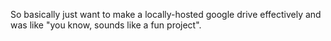 So basically just want to make a locally-hosted google drive effectively and was like "you know, sounds like a fun project".